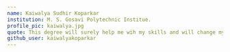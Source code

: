 ```yaml
---
name: Kaiwalya Sudhir Koparkar 
institution: M. S. Gosavi Polytechnic Institue. 
profile_pic: kaiwalya.jpg 
quote: This degree will surely help me wih my skills and will change my perspective to see the technology.
github_user: kaiwalyakoparkar
---
```

